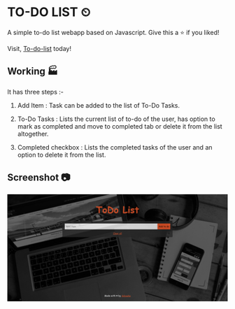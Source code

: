 # TO-DO LIST ⏲

A simple to-do list webapp based on Javascript. Give this a ⭐ if you liked!

Visit, [To-do-list](https://to-do-list-livid.vercel.app/) today!

## Working 🏭

It has three steps :-

1. Add Item : Task can be added to the list of To-Do Tasks.

2. To-Do Tasks :  Lists the current list of to-do of the user, has option to mark as completed and move to completed tab or delete it from the list altogether.

3. Completed checkbox :  Lists the completed tasks of the user and an option to delete it from the list.

## Screenshot 📷

![Front page](/img/screenshot.PNG "Cover Page")

